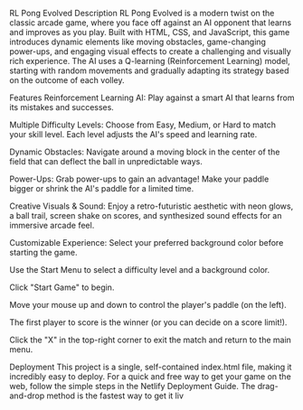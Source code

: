 RL Pong Evolved
Description
RL Pong Evolved is a modern twist on the classic arcade game, where you face off against an AI opponent that learns and improves as you play. Built with HTML, CSS, and JavaScript, this game introduces dynamic elements like moving obstacles, game-changing power-ups, and engaging visual effects to create a challenging and visually rich experience. The AI uses a Q-learning (Reinforcement Learning) model, starting with random movements and gradually adapting its strategy based on the outcome of each volley.

Features
Reinforcement Learning AI: Play against a smart AI that learns from its mistakes and successes.

Multiple Difficulty Levels: Choose from Easy, Medium, or Hard to match your skill level. Each level adjusts the AI's speed and learning rate.

Dynamic Obstacles: Navigate around a moving block in the center of the field that can deflect the ball in unpredictable ways.

Power-Ups: Grab power-ups to gain an advantage! Make your paddle bigger or shrink the AI's paddle for a limited time.

Creative Visuals & Sound: Enjoy a retro-futuristic aesthetic with neon glows, a ball trail, screen shake on scores, and synthesized sound effects for an immersive arcade feel.

Customizable Experience: Select your preferred background color before starting the game.

Use the Start Menu to select a difficulty level and a background color.

Click "Start Game" to begin.

Move your mouse up and down to control the player's paddle (on the left).

The first player to score is the winner (or you can decide on a score limit!).

Click the "X" in the top-right corner to exit the match and return to the main menu.

Deployment
This project is a single, self-contained index.html file, making it incredibly easy to deploy. For a quick and free way to get your game on the web, follow the simple steps in the Netlify Deployment Guide. The drag-and-drop method is the fastest way to get it liv
